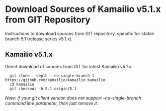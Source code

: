# Download Sources of Kamailio v5.1.x from GIT Repository

Instructions to download sources from GIT repository, specific for
stable branch 5.1 (release series v5.1.x).

## Kamailio v5.1.x

Direct download of sources from GIT for latest Kamailio v5.1.x.

      git clone --depth --no-single-branch 1 https://github.com/kamailio/kamailio kamailio
      cd kamailio
      git checkout -b 5.1 origin/5.1

*Note: if your git client version does not support –no-single-branch
command line parameter, then just remove it.*
